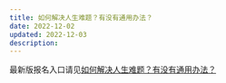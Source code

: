```yaml
---
title: 如何解决人生难题？有没有通用办法？
date: 2022-12-02
updated: 2022-12-03
description:
---
```


最新版报名入口请见[如何解决人生难题？有没有通用办法？](/sunnylife/2212) 
